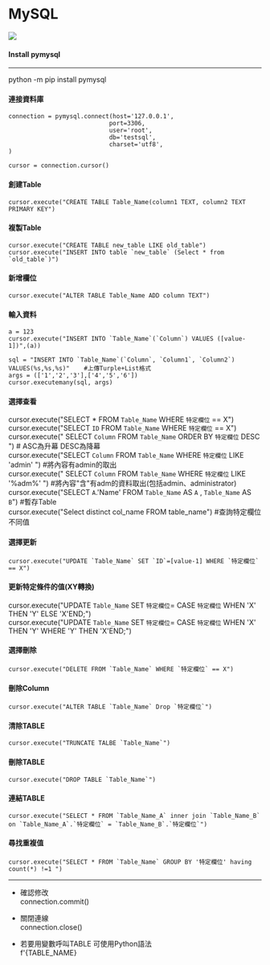 # MySQL
<img src="https://upload.wikimedia.org/wikipedia/zh/thumb/6/62/MySQL.svg/1200px-MySQL.svg.png"></img>
  

#### Install pymysql  
------------------------
python -m pip install pymysql  

#### 連接資料庫  

```
connection = pymysql.connect(host='127.0.0.1',
                            port=3306,
                            user='root',
                            db='testsql',
                            charset='utf8',
)

cursor = connection.cursor()
```
#### 創建Table
```
cursor.execute("CREATE TABLE Table_Name(column1 TEXT, column2 TEXT PRIMARY KEY")
```
#### 複製Table
```
cursor.execute("CREATE TABLE new_table LIKE old_table")
cursor.execute("INSERT INTO table `new_table` (Select * from `old_table`)")
```
#### 新增欄位
```
cursor.execute("ALTER TABLE Table_Name ADD column TEXT")
```
#### 輸入資料
```
a = 123
cursor.execute("INSERT INTO `Table_Name`(`Column`) VALUES ([value-1])",(a))

sql = "INSERT INTO `Table_Name`(`Column`, `Column1`, `Column2`) VALUES(%s,%s,%s)"    #上傳Turple+List格式
args = (['1','2','3'],['4','5','6'])
cursor.executemany(sql, args)
```
#### 選擇查看
cursor.execute("SELECT * FROM `Table_Name` WHERE `特定欄位` == X")  
cursor.execute("SELECT `ID` FROM `Table_Name` WHERE `特定欄位` == X")  
cursor.execute(" SELECT  `Column`  FROM `Table_Name` ORDER BY  `特定欄位` DESC ")          # ASC為升幕   DESC為降幕  
cursor.execute("SELECT  `Column`  FROM `Table_Name` WHERE  `特定欄位` LIKE  'admin' ")     #將內容有admin的取出  
cursor.execute(" SELECT  `Column`  FROM `Table_Name` WHERE  `特定欄位` LIKE  '%adm%' ")    #將內容"含"有adm的資料取出(包括admin、administrator)  
cursor.execute("SELECT `A`.'Name' FROM `Table_Name` AS `A` , `Table_Name` AS `B`")        #暫存Table  
cursor.execute("Select distinct col_name FROM table_name")                                #查詢特定欄位不同值  

#### 選擇更新
```
cursor.execute("UPDATE `Table_Name` SET `ID`=[value-1] WHERE `特定欄位` == X")
```
#### 更新特定條件的值(XY轉換)
cursor.execute("UPDATE `Table_Name` SET `特定欄位`= CASE `特定欄位` WHEN 'X' THEN 'Y' ELSE 'X'END;")  
cursor.execute("UPDATE `Table_Name` SET `特定欄位`= CASE `特定欄位` WHEN 'X' THEN 'Y' WHERE 'Y' THEN 'X'END;")  

#### 選擇刪除
```
cursor.execute("DELETE FROM `Table_Name` WHERE `特定欄位` == X")
```
#### 刪除Column
```
cursor.execute("ALTER TABLE `Table_Name` Drop `特定欄位`")
```
#### 清除TABLE
```
cursor.execute("TRUNCATE TALBE `Table_Name`")
```
#### 刪除TABLE
```
cursor.execute("DROP TABLE `Table_Name`")
```
#### 連結TABLE
```
cursor.execute("SELECT * FROM `Table_Name_A` inner join `Table_Name_B` on `Table_Name_A`.`特定欄位` = `Table_Name_B`.`特定欄位`")
```
#### 尋找重複值
```
cursor.execute("SELECT * FROM `Table_Name` GROUP BY '特定欄位' having count(*) !=1 ")
```
-------------------------------
- 確認修改  
connection.commit()    
- 關閉連線  
connection.close()       

- 若要用變數呼叫TABLE   可使用Python語法   
f'{TABLE_NAME}
